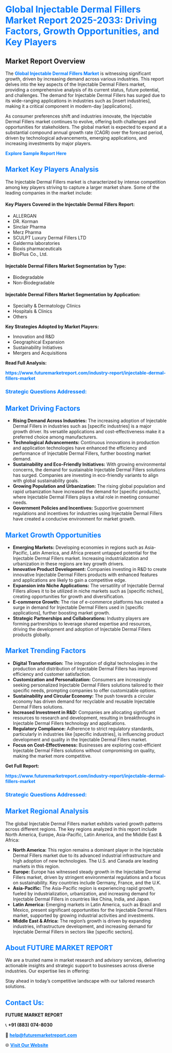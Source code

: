 <h1 style="color: #007BFF;">Global Injectable Dermal Fillers Market Report 2025-2033: Driving Factors, Growth Opportunities, and Key Players</h1>

<section id="overview">
<h2>Market Report Overview</h2>
<p>The <a href="https://www.futuremarketreport.com/industry-report/injectable-dermal-fillers-market" style="color: #007BFF; text-decoration: none;"><strong>Global Injectable Dermal Fillers Market</strong></a> is witnessing significant growth, driven by increasing demand across various industries. This report delves into the key aspects of the Injectable Dermal Fillers market, providing a comprehensive analysis of its current status, future potential, and challenges. The demand for Injectable Dermal Fillers has surged due to its wide-ranging applications in industries such as [insert industries], making it a critical component in modern-day [applications].</p>
<p>As consumer preferences shift and industries innovate, the Injectable Dermal Fillers market continues to evolve, offering both challenges and opportunities for stakeholders. The global market is expected to expand at a substantial compound annual growth rate (CAGR) over the forecast period, driven by technological advancements, emerging applications, and increasing investments by major players.</p>
</section>

<section id="overview">
<p><a href="https://www.futuremarketreport.com/request-sample/reportId=79142" style="color: #007BFF; text-decoration: none;"><strong>Explore Sample Report Here</strong></a></p>
</section>

<section id="key-players">
<h2 style="color: #007BFF;">Market Key Players Analysis</h2>
<p>The Injectable Dermal Fillers market is characterized by intense competition among key players striving to capture a larger market share. Some of the leading companies in the market include:</p>
<h4>Key Players Covered in the Injectable Dermal Fillers Report:</h4>
<ul><li>ALLERGAN</li><li>DR. Korman</li><li>Sinclair Pharma</li><li>Merz Pharma</li><li>SCULPT Luxury Dermal Fillers LTD</li><li>Galderma laboratories</li><li>Bioxis pharmaceuticals</li><li>BioPlus Co., Ltd.</li></ul>
<h4>Injectable Dermal Fillers Market Segmentation by Type:</h4>
<ul><li>Biodegradable</li><li>Non-Biodegradable</li></ul>

<h4>Injectable Dermal Fillers Market Segmentation by Application:</h4>
<ul><li>Specialty &amp; Dermatology Clinics</li><li>Hospitals &amp; Clinics</li><li>Others</li></ul>
<p><strong>Key Strategies Adopted by Market Players:</strong></p>
<ul>
<li>Innovation and R&D</li>
<li>Geographical Expansion</li>
<li>Sustainability Initiatives</li>
<li>Mergers and Acquisitions</li>
</ul>
</section>

<section>
<p><strong>Read Full Analysis: </strong></p><a href="https://www.futuremarketreport.com/industry-report/injectable-dermal-fillers-market" style="color: #007BFF; text-decoration: none;"><strong>https://www.futuremarketreport.com/industry-report/injectable-dermal-fillers-market</strong></a>
<h3 style="color: #007BFF;">Strategic Questions Addressed:</h3>
</section>

<section id="driving-factors">
<h2 style="color: #007BFF;">Market Driving Factors</h2>
<ul>
<li><strong>Rising Demand Across Industries:</strong> The increasing adoption of Injectable Dermal Fillers in industries such as [specific industries] is a major growth driver. Its versatile applications and cost-effectiveness make it a preferred choice among manufacturers.</li>
<li><strong>Technological Advancements:</strong> Continuous innovations in production and application technologies have enhanced the efficiency and performance of Injectable Dermal Fillers, further boosting market demand.</li>
<li><strong>Sustainability and Eco-Friendly Initiatives:</strong> With growing environmental concerns, the demand for sustainable Injectable Dermal Fillers solutions has surged. Companies are investing in eco-friendly variants to align with global sustainability goals.</li>
<li><strong>Growing Population and Urbanization:</strong> The rising global population and rapid urbanization have increased the demand for [specific products], where Injectable Dermal Fillers plays a vital role in meeting consumer needs.</li>
<li><strong>Government Policies and Incentives:</strong> Supportive government regulations and incentives for industries using Injectable Dermal Fillers have created a conducive environment for market growth.</li>
</ul>
</section>

<section id="growth-opportunities">
<h2 style="color: #007BFF;">Market Growth Opportunities</h2>
<ul>
<li><strong>Emerging Markets:</strong> Developing economies in regions such as Asia-Pacific, Latin America, and Africa present untapped potential for the Injectable Dermal Fillers market. Increasing industrialization and urbanization in these regions are key growth drivers.</li>
<li><strong>Innovative Product Development:</strong> Companies investing in R&D to create innovative Injectable Dermal Fillers products with enhanced features and applications are likely to gain a competitive edge.</li>
<li><strong>Expansion into Niche Applications:</strong> The versatility of Injectable Dermal Fillers allows it to be utilized in niche markets such as [specific niches], creating opportunities for growth and diversification.</li>
<li><strong>E-commerce Growth:</strong> The rise of e-commerce platforms has created a surge in demand for Injectable Dermal Fillers used in [specific applications], further boosting market growth.</li>
<li><strong>Strategic Partnerships and Collaborations:</strong> Industry players are forming partnerships to leverage shared expertise and resources, driving the development and adoption of Injectable Dermal Fillers products globally.</li>
</ul>
</section>

<section id="trending-factors">
<h2 style="color: #007BFF;">Market Trending Factors</h2>
<ul>
<li><strong>Digital Transformation:</strong> The integration of digital technologies in the production and distribution of Injectable Dermal Fillers has improved efficiency and customer satisfaction.</li>
<li><strong>Customization and Personalization:</strong> Consumers are increasingly seeking personalized Injectable Dermal Fillers solutions tailored to their specific needs, prompting companies to offer customizable options.</li>
<li><strong>Sustainability and Circular Economy:</strong> The push towards a circular economy has driven demand for recyclable and reusable Injectable Dermal Fillers solutions.</li>
<li><strong>Increased Investment in R&D:</strong> Companies are allocating significant resources to research and development, resulting in breakthroughs in Injectable Dermal Fillers technology and applications.</li>
<li><strong>Regulatory Compliance:</strong> Adherence to strict regulatory standards, particularly in industries like [specific industries], is influencing product development and quality in the Injectable Dermal Fillers market.</li>
<li><strong>Focus on Cost-Effectiveness:</strong> Businesses are exploring cost-efficient Injectable Dermal Fillers solutions without compromising on quality, making the market more competitive.</li>
</ul>
</section>

<section>
<p><strong>Get Full Report: </strong></p><a href="https://www.futuremarketreport.com/industry-report/injectable-dermal-fillers-market" style="color: #007BFF; text-decoration: none;"><strong>https://www.futuremarketreport.com/industry-report/injectable-dermal-fillers-market</strong></a>
<h3 style="color: #007BFF;">Strategic Questions Addressed:</h3>
</section>


<section id="regional-analysis">
<h2 style="color: #007BFF;">Market Regional Analysis</h2>
<p>The global Injectable Dermal Fillers market exhibits varied growth patterns across different regions. The key regions analyzed in this report include North America, Europe, Asia-Pacific, Latin America, and the Middle East & Africa:</p>
<ul>
<li><strong>North America:</strong> This region remains a dominant player in the Injectable Dermal Fillers market due to its advanced industrial infrastructure and high adoption of new technologies. The U.S. and Canada are leading markets in this region.</li>
<li><strong>Europe:</strong> Europe has witnessed steady growth in the Injectable Dermal Fillers market, driven by stringent environmental regulations and a focus on sustainability. Key countries include Germany, France, and the U.K.</li>
<li><strong>Asia-Pacific:</strong> The Asia-Pacific region is experiencing rapid growth, fueled by industrialization, urbanization, and increasing demand for Injectable Dermal Fillers in countries like China, India, and Japan.</li>
<li><strong>Latin America:</strong> Emerging markets in Latin America, such as Brazil and Mexico, present significant opportunities for the Injectable Dermal Fillers market, supported by growing industrial activities and investments.</li>
<li><strong>Middle East & Africa:</strong> The region’s growth is driven by expanding industries, infrastructure development, and increasing demand for Injectable Dermal Fillers in sectors like [specific sectors].</li>
</ul>
</section>

<footer>
<h2 style="color: #007BFF;">About FUTURE MARKET REPORT</h2>
<p>We are a trusted name in market research and advisory services, delivering actionable insights and strategic support to businesses across diverse industries. Our expertise lies in offering:</p>

<p>Stay ahead in today’s competitive landscape with our tailored research solutions.</p>

<h2 style="color: #007BFF;">Contact Us:</h2>
<p><strong>FUTURE MARKET REPORT</strong></p>
<p>📞 <strong>+91 (883) 074-8030</strong></p>
<p>📧 <strong><a href="mailto:help@futuremarketreport.com" style="color: #007BFF;">help@futuremarketreport.com</a></strong></p>
<p>🌐 <strong><a href="https://www.futuremarketreport.com/" style="color: #007BFF;">Visit Our Website</a></strong></p>
</footer>